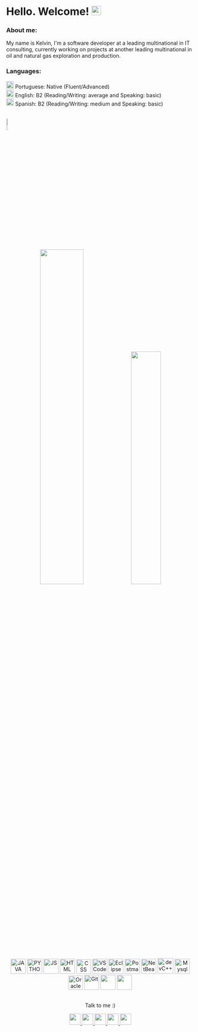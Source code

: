 <div> <!-- APRESENTAÇÃO -->
	<h1>
		Hello. Welcome!
		<img width=25px src="https://cdn.icon-icons.com/icons2/2087/PNG/512/brazil_icon_127818.png"/>
	</h1>
	<p>
		<h3>About me:</h3>
		My name is Kelvin, I'm a software developer at a leading multinational in IT consulting, currently working on projects at another leading multinational in oil and natural gas exploration and production. 
		<br>
		<h3>Languages:</h3>
		<!---->
		<img width=20px src="https://cdn.icon-icons.com/icons2/2087/PNG/512/brazil_icon_127818.png"/>
		Portuguese: Native (Fluent/Advanced) <br>
		<!---->
		<img width=20px src="https://cdn.icon-icons.com/icons2/2087/PNG/512/united_states_icon_127943.png"/>
		English: B2 (Reading/Writing: average and Speaking: basic) <br>
		<!---->
		<img width=20px src="https://cdn.icon-icons.com/icons2/2087/PNG/512/spain_icon_127825.png"/>
		Spanish: B2 (Reading/Writing: medium and Speaking: basic) <br><br>
	</p>
</div>

<div ><!--CONTADOR DE VIEWS-->
		<img left=100px width=09% src="https://komarev.com/ghpvc/?username=KelvinMarcondes&color=58a6ff&style=flat"/>
</div><!--CONTADOR DE VIEWS-->

<div align=center> <!--Painels-->
	<img width=48% src="https://github-readme-stats.vercel.app/api?username=kelvinmarcondes&show_icons=true&theme=dark&icon_color=58a6ff&border_color=000000&border_radius=20&title_color=58a6ff&bg_color=151515&custom_title=Kelvin%20Marcondes"/>
	<img width=40% src="https://github-readme-stats.vercel.app/api/top-langs/?username=KelvinMarcondes&layout=compact&theme=dark&border_color=000000&border_radius=20&&langs_count=6&title_color=58a6ff"/>
</div> <!--Painels-->

##

<div align=center> <!--Ferramentas-->
	<img src="https://cdn.icon-icons.com/icons2/2108/PNG/512/java_icon_130901.png" title="JAVA" alt="JAVA" widht="40" height="40"/>
	<img src="https://cdn.icon-icons.com/icons2/2108/PNG/512/python_icon_130849.png" title="PYTHON" alt="PYTHON" widht="40" height="40"/>
	<img src="https://cdn.icon-icons.com/icons2/2415/PNG/512/javascript_original_logo_icon_146455.png" title="JS" alt="JS" widht="40" height="40"/>
	<img src="https://www.iconninja.com/files/921/873/84/html5-%E2%80%A2-html-icon.png" title="HTML" alt="HTML" widht="40" height="40"/>
	<img src="https://www.iconninja.com/files/139/505/165/css3-icon.png" title="CSS" alt="CSS" widht="39" height="39"/>
	<img src="https://visualstudio.microsoft.com/wp-content/uploads/2019/06/vs-code-responsive-01.svg" title="VSCode" alt="VSCode" widht="40" height="40"/>
	<img src="https://cdn.icon-icons.com/icons2/1381/PNG/512/eclipse_94656.png" title="Eclipse" alt="Eclipse" widht="40" height="40"/>
	<img src="https://uxwing.com/wp-content/themes/uxwing/download/brands-and-social-media/postman-icon.png" title="Postman" alt="Postman" height="40"/>
	<img src="https://cdn.icon-icons.com/icons2/1381/PNG/512/netbeans_94416.png" title="NetBeans" alt="NetBeans" widht="40" height="40"/>
	<img src="https://cdn.icon-icons.com/icons2/183/PNG/256/Dev_22513.png" title="devC++" alt="devC++" widht="42" height="42"/>
	<img src="https://cdn.icon-icons.com/icons2/1381/PNG/512/mysqlworkbench_93532.png" title="Mysql" alt="Mysql" widht="40" height="40"/>
	<img src="https://cdn.icon-icons.com/icons2/2699/PNG/512/oracle_logo_icon_168918.png" title="OracleDB" alt="OracleDB" widht="38" height="38"/>
	<img src="https://3.bp.blogspot.com/-xhNpNJJyQhk/XIe4GY78RQI/AAAAAAAAItc/ouueFUj2Hqo5dntmnKqEaBJR4KQ4Q2K3ACK4BGAYYCw/s1600/logo%2Bgit%2Bicon.png" title="Git" alt="Git" widht="40" height="40"/>
	<img src="https://spring.io/images/spring-initializr-4291cc0115eb104348717b82161a81de.svg" title="" alt="" height="40"/>
	<img src="" title="" alt="" height="40"/>
</div> <!--Ferramentas-->

##
	
<div align=center> <!--Social-->
	<p>Talk to me :)</p>
	<a href="https://api.whatsapp.com/send?phone=5511973480829">
	<img src="https://img.shields.io/badge/WhatsApp-25D366?style=for-the-badge&logo=whatsapp&logoColor=white" height="30"/>
	</a>
	<a href="https://www.linkedin.com/in/kelvin-marcondes/">
	<img src="https://img.shields.io/badge/LinkedIn-0077B5?style=for-the-badge&logo=linkedin&logoColor=white" height="30"/>
	</a>
	<a href="mailto:kelvindesouza@hotmail.com">
	<img src="https://img.shields.io/badge/Microsoft_Outlook-0078D4?style=for-the-badge&logo=microsoft-outlook&logoColor=white" height="30"/>
	</a>
	<a href="https://www.facebook.com/KelvinMarcondees">
	<img src="https://img.shields.io/badge/Facebook-1877F2?style=for-the-badge&logo=facebook&logoColor=white" height="30"/>
	</a>
	<a href="https://www.instagram.com/kelvinmarcondees/">
	<img src="https://img.shields.io/badge/Instagram-E4405F?style=for-the-badge&logo=instagram&logoColor=white" height="30"/>
	</a>
</div> <!--Social-->

##

